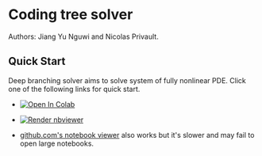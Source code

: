 # Coding tree solver
Authors: Jiang Yu Nguwi and Nicolas Privault.

## Quick Start
Deep branching solver aims to solve system of fully nonlinear PDE.
Click one of the following links for quick start.

* <a href="https://colab.research.google.com/github/nguwijy/deep_branching_jjiam/blob/master/index.ipynb" target="_parent"><img src="https://colab.research.google.com/assets/colab-badge.svg" alt="Open In Colab"/></a>

* <a href="https://nbviewer.org/github/nguwijy/deep_branching_jjiam/blob/main/index.ipynb"><img src="https://raw.githubusercontent.com/jupyter/design/master/logos/Badges/nbviewer_badge.svg" alt="Render nbviewer" /></a>

* [github.com's notebook viewer](https://github.com/nguwijy/deep_branching_jjiam/blob/main/index.ipynb) also works but it's slower and may fail to open large notebooks.
